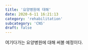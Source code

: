 ```yaml
---
title: '요양병원에 대해'
date: 2020-6-11 16:21:13
category: 'rehabilitation'
subcategory: 'CNS'
draft: false
---
```


여기다가는 요양병원에 대해 써볼 예정이다.
